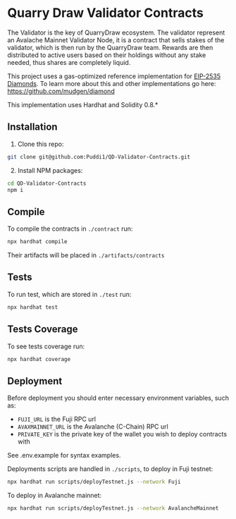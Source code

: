 # Quarry Draw Validator Contracts

The Validator is the key of QuarryDraw ecosystem. The validator represent an Avalache Mainnet Validator Node, it is a contract that sells stakes of the validator, which is then run by the QuarryDraw team. Rewards are then distributed to active users based on their holdings without any stake needed, thus shares are completely liquid.

This project uses a gas-optimized reference implementation for [EIP-2535 Diamonds](https://github.com/ethereum/EIPs/issues/2535). To learn more about this and other implementations go here: https://github.com/mudgen/diamond

This implementation uses Hardhat and Solidity 0.8.*

## Installation

1. Clone this repo:
```sh
git clone git@github.com:Puddi1/QD-Validator-Contracts.git
```

2. Install NPM packages:
```sh
cd QD-Validator-Contracts
npm i
```

## Compile

To compile the contracts in `./contract` run:

```sh
npx hardhat compile
```

Their artifacts will be placed in `./artifacts/contracts`

## Tests

To run test, which are stored in `./test` run:

```sh
npx hardhat test
```

## Tests Coverage

To see tests coverage run:

```sh
npx hardhat coverage
```

## Deployment

Before deployment you should enter necessary environment variables, such as:

- `FUJI_URL` is the Fuji RPC url
- `AVAXMAINNET_URL` is the Avalanche (C-Chain) RPC url
- `PRIVATE_KEY` is the private key of the wallet you wish to deploy contracts with

See .env.example for syntax examples.

Deployments scripts are handled in `./scripts`, to deploy in Fuji testnet:

```sh
npx hardhat run scripts/deployTestnet.js --network Fuji
```

To deploy in Avalanche mainnet:

```sh
npx hardhat run scripts/deployTestnet.js --network AvalancheMainnet
```
